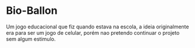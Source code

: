 # Bio-Ballon
Um jogo educacional que fiz quando estava na escola, a ideia originalmente era para ser um jogo de celular, porém nao pretendo continuar o projeto sem algum estimulo.
